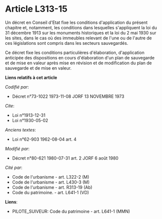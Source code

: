 # Article L313-15

Un décret en Conseil d'Etat fixe les conditions d'application du présent chapitre et, notamment, les conditions dans
lesquelles s'appliquent la loi du 31 décembre 1913 sur les monuments historiques et la loi du 2 mai 1930 sur les sites, dans
le cas où des immeubles relevant de l'une ou de l'autre de ces législations sont compris dans les secteurs sauvegardés.

Ce décret fixe les conditions particulières d'élaboration, d'application anticipée des dispositions en cours d'élaboration
d'un plan de sauvegarde et de mise en valeur après mise en révision et de modification du plan de sauvegarde et de mise en
valeur.

**Liens relatifs à cet article**

_Codifié par_:

  - Décret n°73-1022 1973-11-08 JORF 13 NOVEMBRE 1973

_Cite_:

  - Loi n°1913-12-31
  - Loi n°1930-05-02

_Anciens textes_:

  - Loi n°62-903 1962-08-04 art. 4

_Modifié par_:

  - Décret n°80-621 1980-07-31 art. 2 JORF 6 août 1980

_Cité par_:

  - Code de l'urbanisme - art. L322-2 (M)
  - Code de l'urbanisme - art. L430-3 (M)
  - Code de l'urbanisme - art. R313-19 (Ab)
  - Code du patrimoine. - art. L641-1 (VD)

**Liens**:

  - PILOTE_SUIVEUR: Code du patrimoine - art. L641-1 (MMN)
